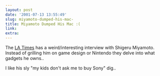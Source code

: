 ```yaml
---
layout: post
date: '2001-07-13 13:55:49'
slug: miyamoto-dumped-his-mac-
title: Miyamoto Dumped His Mac :(
link: 
extra: 
---
```


The [LA Times](http://www.latimes.com/technology/la-000057020jul12.story) has a weird/interesting interview with Shigeru Miyamoto. Instead of grilling him on game design or Nintendo they delve into what gadgets he owns.. 

I like his sly "my kids don't ask me to buy Sony" dig..